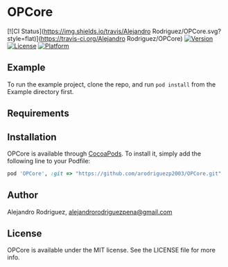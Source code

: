 # OPCore

[![CI Status](https://img.shields.io/travis/Alejandro Rodriguez/OPCore.svg?style=flat)](https://travis-ci.org/Alejandro Rodriguez/OPCore)
[![Version](https://img.shields.io/cocoapods/v/OPCore.svg?style=flat)](https://cocoapods.org/pods/OPCore)
[![License](https://img.shields.io/cocoapods/l/OPCore.svg?style=flat)](https://cocoapods.org/pods/OPCore)
[![Platform](https://img.shields.io/cocoapods/p/OPCore.svg?style=flat)](https://cocoapods.org/pods/OPCore)

## Example

To run the example project, clone the repo, and run `pod install` from the Example directory first.

## Requirements

## Installation

OPCore is available through [CocoaPods](https://cocoapods.org). To install
it, simply add the following line to your Podfile:

```ruby
pod 'OPCore', :git => "https://github.com/arodriguezp2003/OPCore.git"
```

## Author

Alejandro Rodriguez, alejandrorodriguezpena@gmail.com

## License

OPCore is available under the MIT license. See the LICENSE file for more info.
